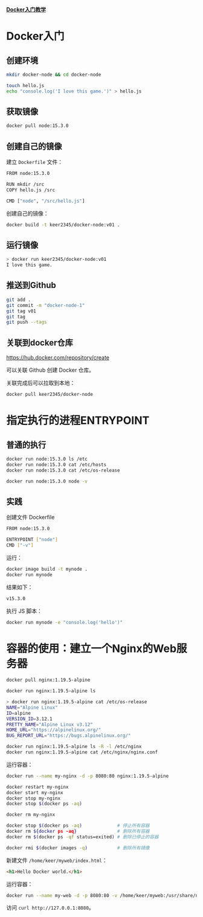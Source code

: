 **[Docker入门教学](https://www.youtube.com/playlist?list=PLliocbKHJNwubNT2oK-xlB1GXTXuLFb0I)**

# Docker入门

## 创建环境
``` sh
mkdir docker-node && cd docker-node

touch hello.js
echo "console.log('I love this game.')" > hello.js
```
## 获取镜像
``` sh
docker pull node:15.3.0
```
## 创建自己的镜像
建立 `Dockerfile` 文件：

``` sh
FROM node:15.3.0

RUN mkdir /src
COPY hello.js /src

CMD ["node", "/src/hello.js"]
```

创建自己的镜像：

``` sh
docker build -t keer2345/docker-node:v01 .
```
## 运行镜像
``` sh
> docker run keer2345/docker-node:v01
I love this game.
```

## 推送到Github

``` sh
git add .
git commit -m "docker-node-1"
git tag v01
git tag
git push --tags
```

## 关联到docker仓库

https://hub.docker.com/repository/create

可以关联 Github 创建 Docker 仓库。

关联完成后可以拉取到本地：

``` sh
docker pull keer2345/docker-node
```

# 指定执行的进程ENTRYPOINT
## 普通的执行
``` sh
docker run node:15.3.0 ls /etc
docker run node:15.3.0 cat /etc/hosts
docker run node:15.3.0 cat /etc/os-release

docker run node:15.3.0 node -v
```
## 实践
创建文件 Dockerfile

``` sh
FROM node:15.3.0

ENTRYPOINT ["node"]
CMD ["-v"]
```
运行：

``` sh
docker image build -t mynode .
docker run mynode
```
结果如下：

``` sh
v15.3.0
```

执行 JS 脚本：
``` sh
docker run mynode -e "console.log('hello')"
```


# 容器的使用：建立一个Nginx的Web服务器

``` sh
docker pull nginx:1.19.5-alpine
```

``` sh
docker run nginx:1.19.5-alpine ls
```
``` sh
> docker run nginx:1.19.5-alpine cat /etc/os-release
NAME="Alpine Linux"
ID=alpine
VERSION_ID=3.12.1
PRETTY_NAME="Alpine Linux v3.12"
HOME_URL="https://alpinelinux.org/"
BUG_REPORT_URL="https://bugs.alpinelinux.org/"
```

``` sh
docker run nginx:1.19.5-alpine ls -R -l /etc/nginx
docker run nginx:1.19.5-alpine cat /etc/nginx/nginx.conf
```
运行容器：
``` sh
docker run --name my-nginx -d -p 8080:80 nginx:1.19.5-alpine
```

``` sh
docker restart my-nginx
docker start my-nginx
docker stop my-nginx
docker stop $(docker ps -aq)

docker rm my-nginx

docker stop $(docker ps -aq)             # 停止所有容器
docker rm ${docker ps -aq}               # 删除所有容器
docker rm $(docker ps -qf status=exited) # 删除已停止的容器

docker rmi $(docker images -q)           # 删除所有镜像
```


新建文件 `/home/keer/myweb/index.html`：

``` html
<h1>Hello Docker world.</h1>
```

运行容器：

``` sh
docker run --name my-web -d -p 8080:80 -v /home/keer/myweb:/usr/share/nginx/html:ro nginx:1.19.5-alpine
```

访问 `curl http://127.0.0.1:8080`。
